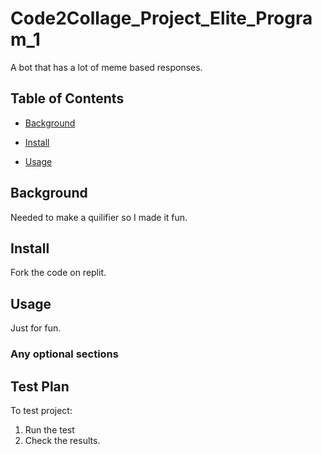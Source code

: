 # Code2Collage_Project_Elite_Program_1

A bot that has a lot of meme based responses.

## Table of Contents

- [Background](#background)

- [Install](#install)

- [Usage](#usage)

## Background

Needed to make a quilifier so I made it fun.

## Install

Fork the code on replit.

## Usage

Just for fun.

### Any optional sections

## Test Plan

To test project:
1. Run the test 
2. Check the results.